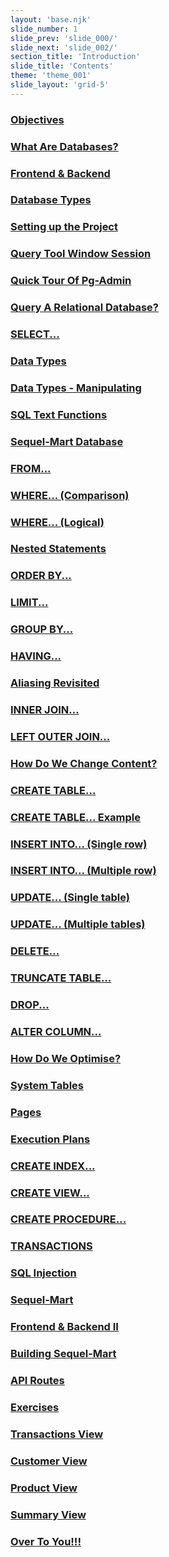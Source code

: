 ```yaml
---
layout: 'base.njk'
slide_number: 1
slide_prev: 'slide_000/'
slide_next: 'slide_002/'
section_title: 'Introduction'
slide_title: 'Contents'
theme: 'theme_001'
slide_layout: 'grid-5'
---
```


<h3 class="slide__contents-1"><a class="sect__1" href="{{ '../slide_002' | url }}">Objectives</a><h3>
<h3 class="slide__contents-1"><a class="sect__1" href="{{ '../slide_003' | url }}">What Are Databases?</a><h3>
<h3 class="slide__contents-1"><a class="sect__1" href="{{ '../slide_003' | url }}">Frontend & Backend</a><h3>
<h3 class="slide__contents-1"><a class="sect__1" href="{{ '../slide_004' | url }}">Database Types</a><h3>
<h3 class="slide__contents-1"><a class="sect__1" href="{{ '../slide_005' | url }}">Setting up the Project</a><h3>
<h3 class="slide__contents-1"><a class="sect__1" href="{{ '../slide_006' | url }}">Query Tool Window Session</a><h3>
<h3 class="slide__contents-1"><a class="sect__1" href="{{ '../slide_007' | url }}">Quick Tour Of Pg-Admin</a><h3>
<h3 class="slide__contents-2"><a class="sect__2" href="{{ '../slide_008' | url }}">Query A Relational Database?</a><h3>
<h3 class="slide__contents-2"><a class="sect__2" href="{{ '../slide_009' | url }}">SELECT...</a><h3>
<h3 class="slide__contents-2"><a class="sect__2" href="{{ '../slide_010' | url }}">Data Types</a><h3>
<h3 class="slide__contents-2"><a class="sect__2" href="{{ '../slide_011' | url }}">Data Types - Manipulating</a><h3>
<h3 class="slide__contents-2"><a class="sect__2" href="{{ '../slide_012' | url }}">SQL Text Functions</a><h3>
<h3 class="slide__contents-2"><a class="sect__2" href="{{ '../slide_013' | url }}">Sequel-Mart Database</a><h3>
<h3 class="slide__contents-2"><a class="sect__2" href="{{ '../slide_014' | url }}">FROM...</a><h3>
<h3 class="slide__contents-2"><a class="sect__2" href="{{ '../slide_015' | url }}">WHERE... (Comparison)</a><h3>
<h3 class="slide__contents-2"><a class="sect__2" href="{{ '../slide_016' | url }}">WHERE... (Logical)</a><h3>
<h3 class="slide__contents-2"><a class="sect__2" href="{{ '../slide_017' | url }}">Nested Statements</a><h3>
<h3 class="slide__contents-2"><a class="sect__2" href="{{ '../slide_018' | url }}">ORDER BY...</a><h3>
<h3 class="slide__contents-2"><a class="sect__2" href="{{ '../slide_019' | url }}">LIMIT...</a><h3>
<h3 class="slide__contents-2"><a class="sect__2" href="{{ '../slide_020' | url }}">GROUP BY...</a><h3>
<h3 class="slide__contents-2"><a class="sect__2" href="{{ '../slide_021' | url }}">HAVING...</a><h3>
<h3 class="slide__contents-2"><a class="sect__2" href="{{ '../slide_022' | url }}">Aliasing Revisited</a><h3>
<h3 class="slide__contents-2"><a class="sect__2" href="{{ '../slide_023' | url }}">INNER JOIN...</a><h3>
<h3 class="slide__contents-2"><a class="sect__2" href="{{ '../slide_024' | url }}">LEFT OUTER JOIN...</a><h3>
<h3 class="slide__contents-3"><a class="sect__3" href="{{ '../slide_025' | url }}">How Do We Change Content?</a><h3>
<h3 class="slide__contents-3"><a class="sect__3" href="{{ '../slide_026' | url }}">CREATE TABLE...</a><h3>
<h3 class="slide__contents-3"><a class="sect__3" href="{{ '../slide_027' | url }}">CREATE TABLE... Example</a><h3>
<h3 class="slide__contents-3"><a class="sect__3" href="{{ '../slide_028' | url }}">INSERT INTO... (Single row)</a><h3>
<h3 class="slide__contents-3"><a class="sect__3" href="{{ '../slide_029' | url }}">INSERT INTO... (Multiple row)</a><h3>
<h3 class="slide__contents-3"><a class="sect__3" href="{{ '../slide_030' | url }}">UPDATE... (Single table)</a><h3>
<h3 class="slide__contents-3"><a class="sect__3" href="{{ '../slide_031' | url }}">UPDATE... (Multiple tables)</a><h3>
<h3 class="slide__contents-3"><a class="sect__3" href="{{ '../slide_032' | url }}">DELETE...</a><h3>
<h3 class="slide__contents-3"><a class="sect__3" href="{{ '../slide_033' | url }}">TRUNCATE TABLE...</a><h3>
<h3 class="slide__contents-3"><a class="sect__3" href="{{ '../slide_034' | url }}">DROP...</a><h3>
<h3 class="slide__contents-3"><a class="sect__3" href="{{ '../slide_035' | url }}">ALTER COLUMN...</a><h3>
<h3 class="slide__contents-4"><a class="sect__4" href="{{ '../slide_036' | url }}">How Do We Optimise?</a><h3>
<h3 class="slide__contents-4"><a class="sect__4" href="{{ '../slide_037' | url }}">System Tables</a><h3>
<h3 class="slide__contents-4"><a class="sect__4" href="{{ '../slide_038' | url }}">Pages</a><h3>
<h3 class="slide__contents-4"><a class="sect__4" href="{{ '../slide_039' | url }}">Execution Plans</a><h3>
<h3 class="slide__contents-4"><a class="sect__4" href="{{ '../slide_040' | url }}">CREATE INDEX...</a><h3>
<h3 class="slide__contents-4"><a class="sect__4" href="{{ '../slide_041' | url }}">CREATE VIEW...</a><h3>
<h3 class="slide__contents-4"><a class="sect__4" href="{{ '../slide_042' | url }}">CREATE PROCEDURE...</a><h3>
<h3 class="slide__contents-4"><a class="sect__4" href="{{ '../slide_043' | url }}">TRANSACTIONS</a><h3>
<h3 class="slide__contents-4"><a class="sect__4" href="{{ '../slide_044' | url }}">SQL Injection</a><h3>
<h3 class="slide__contents-5"><a class="sect__5" href="{{ '../slide_045' | url }}">Sequel-Mart</a><h3>
<h3 class="slide__contents-5"><a class="sect__5" href="{{ '../slide_046' | url }}">Frontend & Backend II</a><h3>
<h3 class="slide__contents-5"><a class="sect__5" href="{{ '../slide_047' | url }}">Building Sequel-Mart</a><h3>
<h3 class="slide__contents-5"><a class="sect__5" href="{{ '../slide_048' | url }}">API Routes</a><h3>
<h3 class="slide__contents-6"><a class="sect__6" href="{{ '../slide_049' | url }}">Exercises</a><h3>
<h3 class="slide__contents-6"><a class="sect__6" href="{{ '../slide_050' | url }}">Transactions View</a><h3>
<h3 class="slide__contents-6"><a class="sect__6" href="{{ '../slide_051' | url }}">Customer View</a><h3>
<h3 class="slide__contents-6"><a class="sect__6" href="{{ '../slide_052' | url }}">Product View</a><h3>
<h3 class="slide__contents-6"><a class="sect__6" href="{{ '../slide_053' | url }}">Summary View</a><h3>
<h3 class="slide__contents-6"><a class="sect__6" href="{{ '../slide_054' | url }}">Over To You!!!</a><h3>
